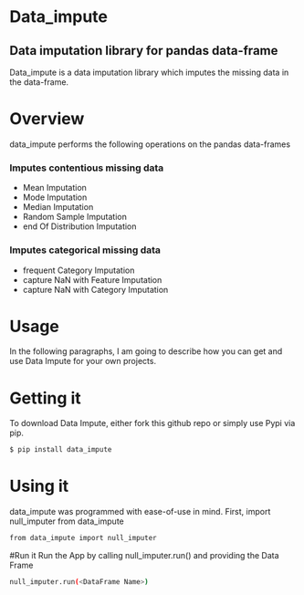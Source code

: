 # Data_impute 
## Data imputation library for pandas data-frame
Data_impute is a data imputation library which imputes the missing data in the data-frame.
# Overview
data_impute performs the following operations on the pandas data-frames

### Imputes contentious missing data 
- Mean Imputation
- Mode Imputation
- Median Imputation
- Random Sample Imputation
- end Of Distribution Imputation

### Imputes categorical missing data
- frequent Category Imputation
- capture NaN with Feature Imputation
- capture NaN with Category Imputation

# Usage
In the following paragraphs, I am going to describe how you can get and use Data Impute for your own projects.

# Getting it
To download Data Impute, either fork this github repo or simply use Pypi via pip.
```sh
$ pip install data_impute
```
# Using it
data_impute was programmed with ease-of-use in mind. First, import null_imputer from data_impute

```sh
from data_impute import null_imputer
```

#Run it
Run the App by calling null_imputer.run() and providing the Data Frame 
```sh
null_imputer.run(<DataFrame Name>)
```


